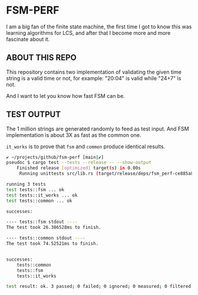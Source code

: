 # FSM-PERF

I am a big fan of the finite state machine, the first time I got to know this
was learning algorithms for LCS, and after that I become more and more fascinate
about it.

## ABOUT THIS REPO

This repository contains two implementation of validating the given time string
is a valid time or not, for example: "20:04" is valid while "24+7" is not.

And I want to let you know how fast FSM can be.

## TEST OUTPUT

The 1 million strings are generated randomly to feed as test input. And FSM
implementation is about 3X as fast as the common one.

`it_works` is to prove that `fsm` and `common` produce identical results.

```bash
✔ ~/projects/github/fsm-perf [main|✔] 
pseudoc $ cargo test --tests --release -- --show-output
    Finished release [optimized] target(s) in 0.00s
     Running unittests src/lib.rs (target/release/deps/fsm_perf-ce885a8409f4abb3)

running 3 tests
test tests::fsm ... ok
test tests::it_works ... ok
test tests::common ... ok

successes:

---- tests::fsm stdout ----
The test took 26.386528ms to finish.

---- tests::common stdout ----
The test took 74.52521ms to finish.


successes:
    tests::common
    tests::fsm
    tests::it_works

test result: ok. 3 passed; 0 failed; 0 ignored; 0 measured; 0 filtered out; finished in 0.20s
```
